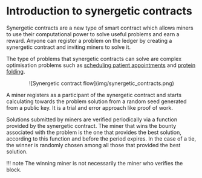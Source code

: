 # Introduction to synergetic contracts

Synergetic contracts are a new type of smart contract which allows miners to use their computational power to solve useful problems and earn a reward. Anyone can register a problem on the ledger by creating a synergetic contract and inviting miners to solve it.

The type of problems that synergetic contracts can solve are complex optimisation problems such as [scheduling patient appointments](https://www.ijstr.org/final-print/aug2018/The-Optimized-Algorithm-For-Prioritizing-And-Scheduling-Of-Patient-Appointment-At-A-Health-Center-According-To-The-Highest-Rating-In-Waiting-Queue.pdf) and [protein folding](https://en.wikipedia.org/wiki/Protein_folding).

<center>![Synergetic contract flow](img/synergetic_contracts.png)</center>

A miner registers as a participant of the synergetic contract and starts calculating towards the problem solution from a random seed generated from a public key. It is a trial and error approach like proof of work.

Solutions submitted by miners are verified periodically via a function provided by the synergetic contract. The miner that wins the bounty associated with the problem is the one that provides the best solution, according to this function and before the period expires. In the case of a tie, the winner is randomly chosen among all those that provided the best solution.

!!! note
    The winning miner is not necessarily the miner who verifies the block.

<br/>
